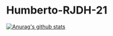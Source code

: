 # Humberto-RJDH-21


[![Anurag's github stats](https://github-readme-stats.vercel.app/api?username=Humberto-RJDH-21)](https://github.com/anuraghazra/github-readme-stats)


